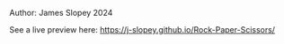Author: James Slopey 2024

See a live preview here: https://j-slopey.github.io/Rock-Paper-Scissors/
